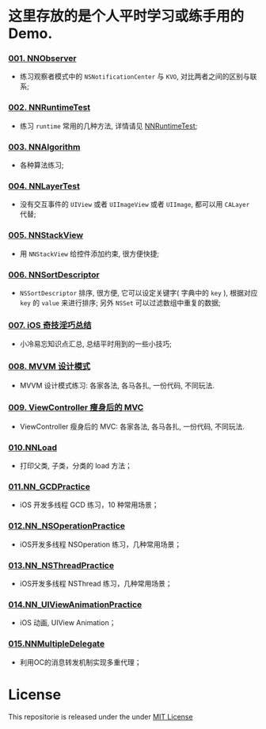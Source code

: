 # 这里存放的是个人平时学习或练手用的 Demo.

### [001. NNObserver](https://github.com/liuzhongning/NNLearn/tree/master/001.%20NNObserver)

- 练习观察者模式中的 `NSNotificationCenter` 与 `KVO`, 对比两者之间的区别与联系;


### [002. NNRuntimeTest](https://github.com/liuzhongning/NNLearn/tree/master/002.%20NNRuntimeTest)

- 练习 `runtime` 常用的几种方法, 详情请见 [NNRuntimeTest](https://github.com/liuzhongning/NNLearn/tree/master/002.%20NNRuntimeTest);

### [003. NNAlgorithm](https://github.com/liuzhongning/NNLearn/tree/master/003.%20NNAlgorithm)

- 各种算法练习;

### [004. NNLayerTest](https://github.com/liuzhongning/NNLearn/tree/master/004.%20NNLayerTest)

- 没有交互事件的 `UIView` 或者 `UIImageView` 或者 `UIImage`, 都可以用 `CALayer` 代替;

### [005. NNStackView](https://github.com/liuzhongning/NNLearn/tree/master/005.%20NNStackView)

- 用 `NNStackView` 给控件添加约束, 很方便快捷;

### [006. NNSortDescriptor](https://github.com/liuzhongning/NNLearn/tree/master/006.%20NNSortDescriptor)

- `NSSortDescriptor` 排序, 很方便, 它可以设定关键字( 字典中的 `key` ), 根据对应 `key` 的 `value` 来进行排序; 另外 `NSSet` 可以过滤数组中重复的数据;

### [007. iOS 奇技淫巧总结](https://github.com/liuzhongning/NNLearn/tree/master/007.iOS%20奇技淫巧总结)

- 小冷易忘知识点汇总, 总结平时用到的一些小技巧;

### [008. MVVM 设计模式](https://github.com/liuzhongning/NNLearn/tree/master/008.MVVMDemo)

- MVVM 设计模式练习: 各家各法, 各马各扎, 一份代码, 不同玩法.

### [009. ViewController 瘦身后的 MVC](https://github.com/liuzhongning/NNLearn/tree/master/009.MVCDemo)

- ViewController 瘦身后的 MVC: 各家各法, 各马各扎, 一份代码, 不同玩法.

### [010.NNLoad](https://github.com/liuzhongning/NNLearn/tree/master/010.NNLoad)

- 打印父类, 子类，分类的 load 方法；

### [011.NN_GCDPractice](https://github.com/liuzhongning/NNLearn/tree/master/011.NN_GCDPractice)

- iOS 开发多线程 GCD 练习，10 种常用场景；

### [012.NN_NSOperationPractice](https://github.com/liuzhongning/NNLearn/tree/master/012.NN_NSOperationPractice)

- iOS开发多线程 NSOperation 练习，几种常用场景；

### [013.NN_NSThreadPractice](https://github.com/liuzhongning/NNLearn/tree/master/013.NN_NSThreadPractice)

- iOS开发多线程 NSThread 练习，几种常用场景；

### [014.NN_UIViewAnimationPractice](https://github.com/liuzhongning/NNLearn/tree/master/014.NN_UIViewAnimationPractice)

- iOS 动画, UIView Animation；

### [015.NNMultipleDelegate](https://github.com/liuzhongning/NNLearn/tree/master/015.NNMultipleDelegate)

- 利用OC的消息转发机制实现多重代理；


# License

This repositorie is released under the under [MIT License](https://github.com/liuzhongning/NNLearn/blob/master/LICENSE)
